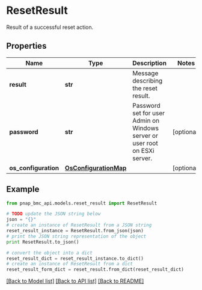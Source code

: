 # ResetResult

Result of a successful reset action.

## Properties

Name | Type | Description | Notes
------------ | ------------- | ------------- | -------------
**result** | **str** | Message describing the reset result. | 
**password** | **str** | Password set for user Admin on Windows server or user root on ESXi server. | [optional] 
**os_configuration** | [**OsConfigurationMap**](OsConfigurationMap.md) |  | [optional] 

## Example

```python
from pnap_bmc_api.models.reset_result import ResetResult

# TODO update the JSON string below
json = "{}"
# create an instance of ResetResult from a JSON string
reset_result_instance = ResetResult.from_json(json)
# print the JSON string representation of the object
print ResetResult.to_json()

# convert the object into a dict
reset_result_dict = reset_result_instance.to_dict()
# create an instance of ResetResult from a dict
reset_result_form_dict = reset_result.from_dict(reset_result_dict)
```
[[Back to Model list]](../README.md#documentation-for-models) [[Back to API list]](../README.md#documentation-for-api-endpoints) [[Back to README]](../README.md)


